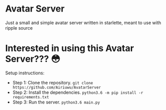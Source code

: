 # Avatar Server
Just a small and simple avatar server written in starlette, meant to use with ripple source

# Interested in using this Avatar Server??? :flushed:
Setup instructions:
* Step 1: Clone the repository. `git clone https://github.com/Airiuwu/AvatarServer`
* Step 2: Install the dependencies. `python3.6 -m pip install -r requirements.txt`
* Step 3: Run the server. `python3.6 main.py`
